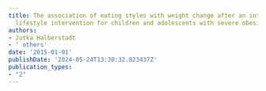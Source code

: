 ```yaml
---
title: The association of eating styles with weight change after an intensive combined
  lifestyle intervention for children and adolescents with severe obesity
authors:
- Jutka Halberstadt
- ' others'
date: '2015-01-01'
publishDate: '2024-05-24T13:30:32.823437Z'
publication_types:
- "2"
---
```

